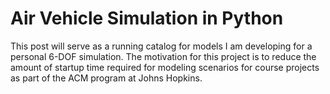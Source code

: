 # Air Vehicle Simulation in Python

This post will serve as a running catalog for models I am developing for a personal 6-DOF simulation. The motivation for this project is to reduce the amount of startup time required for modeling scenarios for course projects as part of the ACM program at Johns Hopkins.
